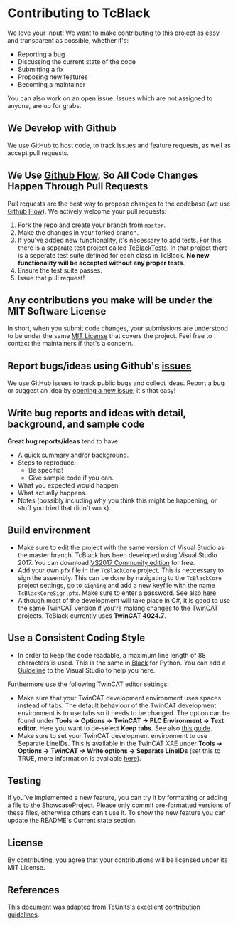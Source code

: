 # Contributing to TcBlack
We love your input! We want to make contributing to this project as easy and 
transparent as possible, whether it's:

- Reporting a bug
- Discussing the current state of the code
- Submitting a fix
- Proposing new features
- Becoming a maintainer

You can also work on an open issue. Issues which are not assigned to anyone, are up for 
grabs.

## We Develop with Github
We use GitHub to host code, to track issues and feature requests, as well as accept 
pull requests.

## We Use [Github Flow](https://guides.github.com/introduction/flow/index.html), So All Code Changes Happen Through Pull Requests
Pull requests are the best way to propose changes to the codebase (we use 
[Github Flow](https://guides.github.com/introduction/flow/index.html)). We actively 
welcome your pull requests:

1. Fork the repo and create your branch from `master`.
2. Make the changes in your forked branch.
2. If you've added new functionality, it's necessary to add tests. For this there is a 
separate test project called [TcBlackTests](https://github.com/Roald87/TcBlack/tree/master/src/TcBlackTests). 
In that project there is a seperate test suite defined for each class in TcBlack.
**No new functionality will be accepted without any proper tests**.
3. Ensure the test suite passes.
4. Issue that pull request!

## Any contributions you make will be under the MIT Software License
In short, when you submit code changes, your submissions are understood to be under the 
same [MIT License](http://choosealicense.com/licenses/mit/) that covers the project. 
Feel free to contact the maintainers if that's a concern.

## Report bugs/ideas using Github's [issues](https://github.com/Roald87/TcBlack/issues)
We use GitHub issues to track public bugs and collect ideas. Report a bug or suggest an
idea by [opening a new issue](https://github.com/Roald87/TcBlack/issues/new); 
it's that easy!

## Write bug reports and ideas with detail, background, and sample code

**Great bug reports/ideas** tend to have:

- A quick summary and/or background.
- Steps to reproduce:
  - Be specific!
  - Give sample code if you can.
- What you expected would happen.
- What actually happens.
- Notes (possibly including why you think this might be happening, or stuff you tried 
that didn't work).

## Build environment
* Make sure to edit the project with the same version of Visual Studio as the master 
branch. TcBlack has been developed using Visual Studio 2017. You can download
[VS2017 Community edition](https://visualstudio.microsoft.com/vs/older-downloads/) for 
free.							   				 
* Add your own `pfx` file in the `TcBlackCore` project. This is neccessary to sign the
assembly. This can be done by navigating to the `TcBlackCore` project settings, go to 
`signing` and add a new keyfile with the name `TcBlackCoreSign.pfx`. Make sure to enter 
a password.  See also [here](https://github.com/Roald87/TcBlack/issues/57#issuecomment-814382341) 
* Although most of the development will take place in C#, it is good to use the same 
TwinCAT version if you're making changes to the TwinCAT projects. TcBlack currently 
uses **TwinCAT 4024.7**.

## Use a Consistent Coding Style
* In order to keep the code readable, a maximum line length of 88 characters is used.
This is the same in [Black](https://github.com/psf/black) for Python. You can add
a [Guideline](https://marketplace.visualstudio.com/items?itemName=PaulHarrington.EditorGuidelines)
to the Visual Studio to help you here.

Furthermore use the following TwinCAT editor settings:

* Make sure that your TwinCAT development environment uses spaces instead of tabs. The 
default behaviour of the TwinCAT development environment is to use tabs so it needs to 
be changed. The option can be found under **Tools → Options → TwinCAT → PLC Environment
 → Text editor**. Here you want to de-select **Keep tabs**. See also 
[this guide](https://alltwincat.com/2017/04/14/replace-tabs-with-whitespaces/).
* Make sure to set your TwinCAT development environment to use Separate LineIDs. This 
is available in the TwinCAT XAE under 
**Tools → Options → TwinCAT → Write options → Separate LineIDs** (set this to TRUE, 
more information is available [here](https://infosys.beckhoff.com/english.php?content=../content/1033/tc3_userinterface/18014403202147467.html&id=)).

## Testing 
If you've implemented a new feature, you can try it by formatting or adding a file to 
the ShowcaseProject. Please only commit pre-formatted versions of these files, 
otherwise others can't use it. To show the new feature you can update the README's 
Current state section.

## License
By contributing, you agree that your contributions will be licensed under its MIT License.

## References
This document was adapted from TcUnits's excellent [contribution guidelines](https://github.com/tcunit/TcUnit/blob/master/CONTRIBUTING.md).
